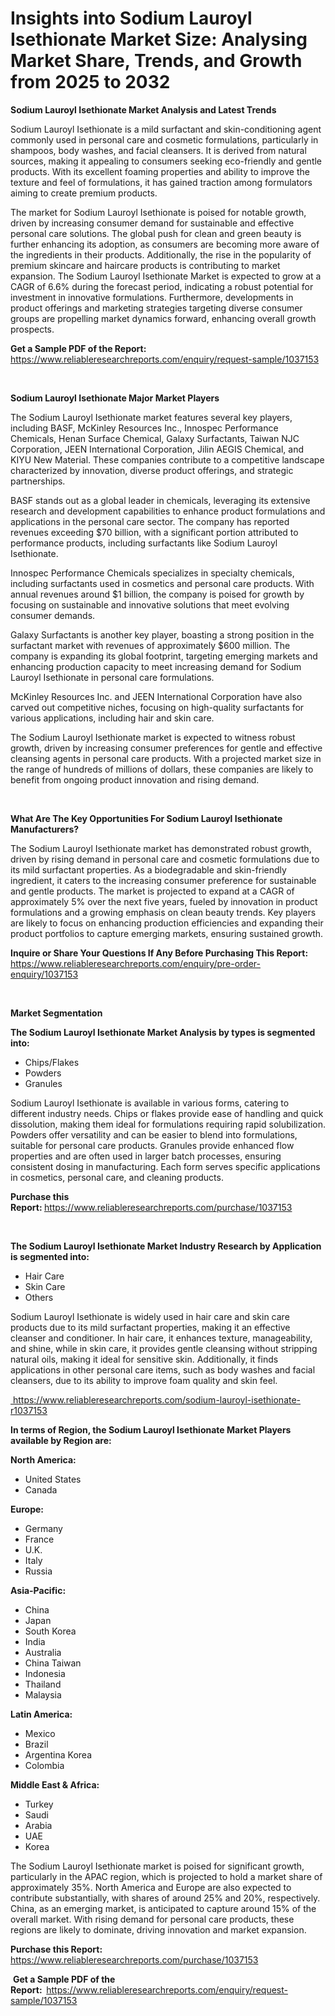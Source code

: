 <p><h1>Insights into Sodium Lauroyl Isethionate Market Size: Analysing Market Share, Trends, and Growth from 2025 to 2032</h1></p><p><strong>Sodium Lauroyl Isethionate Market Analysis and Latest Trends</strong></p>
<p><p>Sodium Lauroyl Isethionate is a mild surfactant and skin-conditioning agent commonly used in personal care and cosmetic formulations, particularly in shampoos, body washes, and facial cleansers. It is derived from natural sources, making it appealing to consumers seeking eco-friendly and gentle products. With its excellent foaming properties and ability to improve the texture and feel of formulations, it has gained traction among formulators aiming to create premium products.</p><p>The market for Sodium Lauroyl Isethionate is poised for notable growth, driven by increasing consumer demand for sustainable and effective personal care solutions. The global push for clean and green beauty is further enhancing its adoption, as consumers are becoming more aware of the ingredients in their products. Additionally, the rise in the popularity of premium skincare and haircare products is contributing to market expansion. The Sodium Lauroyl Isethionate Market is expected to grow at a CAGR of 6.6% during the forecast period, indicating a robust potential for investment in innovative formulations. Furthermore, developments in product offerings and marketing strategies targeting diverse consumer groups are propelling market dynamics forward, enhancing overall growth prospects.</p></p>
<p><strong>Get a Sample PDF of the Report:&nbsp;</strong> <a href="https://www.reliableresearchreports.com/enquiry/request-sample/1037153?utm_campaign=3097&utm_medium=2&utm_source=Github&utm_content=ia&utm_term=17042025&utm_id=sodium-lauroyl-isethionate">https://www.reliableresearchreports.com/enquiry/request-sample/1037153</a></p>
<p>&nbsp;</p>
<p><strong>Sodium Lauroyl Isethionate Major Market Players</strong></p>
<p><p>The Sodium Lauroyl Isethionate market features several key players, including BASF, McKinley Resources Inc., Innospec Performance Chemicals, Henan Surface Chemical, Galaxy Surfactants, Taiwan NJC Corporation, JEEN International Corporation, Jilin AEGIS Chemical, and KIYU New Material. These companies contribute to a competitive landscape characterized by innovation, diverse product offerings, and strategic partnerships.</p><p>BASF stands out as a global leader in chemicals, leveraging its extensive research and development capabilities to enhance product formulations and applications in the personal care sector. The company has reported revenues exceeding $70 billion, with a significant portion attributed to performance products, including surfactants like Sodium Lauroyl Isethionate.</p><p>Innospec Performance Chemicals specializes in specialty chemicals, including surfactants used in cosmetics and personal care products. With annual revenues around $1 billion, the company is poised for growth by focusing on sustainable and innovative solutions that meet evolving consumer demands.</p><p>Galaxy Surfactants is another key player, boasting a strong position in the surfactant market with revenues of approximately $600 million. The company is expanding its global footprint, targeting emerging markets and enhancing production capacity to meet increasing demand for Sodium Lauroyl Isethionate in personal care formulations.</p><p>McKinley Resources Inc. and JEEN International Corporation have also carved out competitive niches, focusing on high-quality surfactants for various applications, including hair and skin care.</p><p>The Sodium Lauroyl Isethionate market is expected to witness robust growth, driven by increasing consumer preferences for gentle and effective cleansing agents in personal care products. With a projected market size in the range of hundreds of millions of dollars, these companies are likely to benefit from ongoing product innovation and rising demand. </p></p>
<p>&nbsp;</p>
<p><strong>What Are The Key Opportunities For Sodium Lauroyl Isethionate Manufacturers?</strong></p>
<p><p>The Sodium Lauroyl Isethionate market has demonstrated robust growth, driven by rising demand in personal care and cosmetic formulations due to its mild surfactant properties. As a biodegradable and skin-friendly ingredient, it caters to the increasing consumer preference for sustainable and gentle products. The market is projected to expand at a CAGR of approximately 5% over the next five years, fueled by innovation in product formulations and a growing emphasis on clean beauty trends. Key players are likely to focus on enhancing production efficiencies and expanding their product portfolios to capture emerging markets, ensuring sustained growth.</p></p>
<p><strong>Inquire or Share Your Questions If Any Before Purchasing This Report:</strong> <a href="https://www.reliableresearchreports.com/enquiry/pre-order-enquiry/1037153?utm_campaign=3097&utm_medium=2&utm_source=Github&utm_content=ia&utm_term=17042025&utm_id=sodium-lauroyl-isethionate">https://www.reliableresearchreports.com/enquiry/pre-order-enquiry/1037153</a></p>
<p>&nbsp;</p>
<p><strong>Market Segmentation</strong></p>
<p><strong>The Sodium Lauroyl Isethionate Market Analysis by types is segmented into:</strong></p>
<p><ul><li>Chips/Flakes</li><li>Powders</li><li>Granules</li></ul></p>
<p><p>Sodium Lauroyl Isethionate is available in various forms, catering to different industry needs. Chips or flakes provide ease of handling and quick dissolution, making them ideal for formulations requiring rapid solubilization. Powders offer versatility and can be easier to blend into formulations, suitable for personal care products. Granules provide enhanced flow properties and are often used in larger batch processes, ensuring consistent dosing in manufacturing. Each form serves specific applications in cosmetics, personal care, and cleaning products.</p></p>
<p><strong>Purchase this Report:&nbsp;</strong><a href="https://www.reliableresearchreports.com/purchase/1037153?utm_campaign=3097&utm_medium=2&utm_source=Github&utm_content=ia&utm_term=17042025&utm_id=sodium-lauroyl-isethionate">https://www.reliableresearchreports.com/purchase/1037153</a></p>
<p>&nbsp;</p>
<p><strong>The Sodium Lauroyl Isethionate Market Industry Research by Application is segmented into:</strong></p>
<p><ul><li>Hair Care</li><li>Skin Care</li><li>Others</li></ul></p>
<p><p>Sodium Lauroyl Isethionate is widely used in hair care and skin care products due to its mild surfactant properties, making it an effective cleanser and conditioner. In hair care, it enhances texture, manageability, and shine, while in skin care, it provides gentle cleansing without stripping natural oils, making it ideal for sensitive skin. Additionally, it finds applications in other personal care items, such as body washes and facial cleansers, due to its ability to improve foam quality and skin feel.</p></p>
<p><a href="https://www.reliableresearchreports.com/sodium-lauroyl-isethionate-r1037153?utm_campaign=3097&utm_medium=2&utm_source=Github&utm_content=ia&utm_term=17042025&utm_id=sodium-lauroyl-isethionate">&nbsp;https://www.reliableresearchreports.com/sodium-lauroyl-isethionate-r1037153</a></p>
<p><strong>In terms of Region, the Sodium Lauroyl Isethionate Market Players available by Region are:</strong></p>
<p>
    <p> <strong> North America: </strong>
        <ul>
            <li>United States</li>
            <li>Canada</li>
        </ul>
        </p> 
    <p> <strong> Europe: </strong>
        <ul>
            <li>Germany</li>
            <li>France</li>
            <li>U.K.</li>
            <li>Italy</li>
            <li>Russia</li>
        </ul>
        </p> 
    <p> <strong> Asia-Pacific: </strong>
        <ul>
            <li>China</li>
            <li>Japan</li>
            <li>South Korea</li>
            <li>India</li>
            <li>Australia</li>
            <li>China Taiwan</li>
            <li>Indonesia</li>
            <li>Thailand</li>
            <li>Malaysia</li>
        </ul>
        </p> 
    <p> <strong> Latin America: </strong>
        <ul>
            <li>Mexico</li>
            <li>Brazil</li>
            <li>Argentina Korea</li>
            <li>Colombia</li>
        </ul>
        </p> 
    <p> <strong> Middle East & Africa: </strong>
        <ul>
            <li>Turkey</li>
            <li>Saudi</li>
            <li>Arabia</li>
            <li>UAE</li>
            <li>Korea</li>
        </ul>
    </p>
    </p>
<p><p>The Sodium Lauroyl Isethionate market is poised for significant growth, particularly in the APAC region, which is projected to hold a market share of approximately 35%. North America and Europe are also expected to contribute substantially, with shares of around 25% and 20%, respectively. China, as an emerging market, is anticipated to capture around 15% of the overall market. With rising demand for personal care products, these regions are likely to dominate, driving innovation and market expansion.</p></p>
<p><strong>Purchase this Report: </strong><a href="https://www.reliableresearchreports.com/purchase/1037153?utm_campaign=3097&utm_medium=2&utm_source=Github&utm_content=ia&utm_term=17042025&utm_id=sodium-lauroyl-isethionate">https://www.reliableresearchreports.com/purchase/1037153</a></p>
<p>&nbsp;<strong>Get a Sample PDF of the Report:&nbsp;&nbsp;</strong><a href="https://www.reliableresearchreports.com/enquiry/request-sample/1037153?utm_campaign=3097&utm_medium=2&utm_source=Github&utm_content=ia&utm_term=17042025&utm_id=sodium-lauroyl-isethionate">https://www.reliableresearchreports.com/enquiry/request-sample/1037153</a></p>
<p><strong></strong></p>
<p><p></p><p></p><p></p></p>